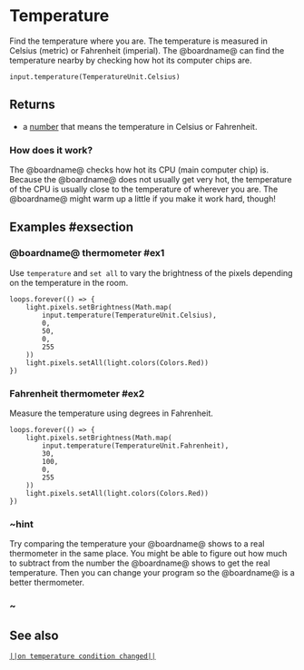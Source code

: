 # Temperature

Find the temperature where you are. The temperature is measured in Celsius (metric) or Fahrenheit (imperial).
The @boardname@ can find the temperature nearby by checking how hot its computer chips are.

```sig
input.temperature(TemperatureUnit.Celsius)
```

## Returns

* a [number](/types/number) that means the temperature in Celsius or Fahrenheit.

### How does it work?

The @boardname@ checks how hot its CPU (main computer chip) is.
Because the @boardname@ does not usually get very hot, the temperature of the CPU
is usually close to the temperature of wherever you are.
The @boardname@ might warm up a little if you make it work hard, though!

## Examples #exsection

### @boardname@ thermometer #ex1

Use `temperature` and `set all` to vary the brightness of the pixels depending on the temperature in the room. 

```blocks
loops.forever(() => {
    light.pixels.setBrightness(Math.map(
        input.temperature(TemperatureUnit.Celsius),
        0,
        50,
        0,
        255
    ))
    light.pixels.setAll(light.colors(Colors.Red))
})
```


### Fahrenheit thermometer #ex2

Measure the temperature using degrees in Fahrenheit.

```blocks
loops.forever(() => {
    light.pixels.setBrightness(Math.map(
        input.temperature(TemperatureUnit.Fahrenheit),
        30,
        100,
        0,
        255
    ))
    light.pixels.setAll(light.colors(Colors.Red))
})
```

### ~hint

Try comparing the temperature your @boardname@ shows to a real thermometer in the same place.
You might be able to figure out how much to subtract from the number the @boardname@
shows to get the real temperature. Then you can change your program so the @boardname@ is a 
better thermometer.

### ~

## See also

[``||on temperature condition changed||``](/reference/input/on-temperature-condition-changed)

